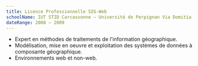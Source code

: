 ```yaml
---
title: Licence Professionnelle SIG-Web
schoolName: IUT STID Carcassonne – Université de Perpignan Via Domitia
dateRange: 2008 – 2009
---
```


- Expert en méthodes de traitements de l'information géographique.
- Modélisation, mise en oeuvre et exploitation des systèmes de données à
  composante géographique.
- Environnements web et non-web.
